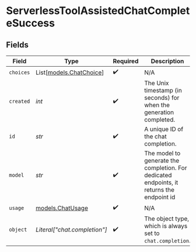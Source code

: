 # ServerlessToolAssistedChatCompleteSuccess


## Fields

| Field                                                                                     | Type                                                                                      | Required                                                                                  | Description                                                                               |
| ----------------------------------------------------------------------------------------- | ----------------------------------------------------------------------------------------- | ----------------------------------------------------------------------------------------- | ----------------------------------------------------------------------------------------- |
| `choices`                                                                                 | List[[models.ChatChoice](../models/chatchoice.md)]                                        | :heavy_check_mark:                                                                        | N/A                                                                                       |
| `created`                                                                                 | *int*                                                                                     | :heavy_check_mark:                                                                        | The Unix timestamp (in seconds) for when the generation completed.                        |
| `id`                                                                                      | *str*                                                                                     | :heavy_check_mark:                                                                        | A unique ID of the chat completion.                                                       |
| `model`                                                                                   | *str*                                                                                     | :heavy_check_mark:                                                                        | The model to generate the completion. For dedicated endpoints, it returns the endpoint id |
| `usage`                                                                                   | [models.ChatUsage](../models/chatusage.md)                                                | :heavy_check_mark:                                                                        | N/A                                                                                       |
| `object`                                                                                  | *Literal["chat.completion"]*                                                              | :heavy_check_mark:                                                                        | The object type, which is always set to `chat.completion`.                                |